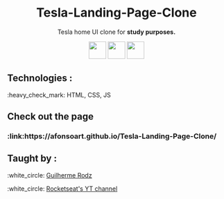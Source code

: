 <h1 align="center">Tesla-Landing-Page-Clone</h1>
<p align="center">Tesla home UI clone for <strong>study purposes.</strong></p>
<p align="center">
 <img src="https://cdn.jsdelivr.net/gh/devicons/devicon/icons/html5/html5-original.svg" width="40px" />
 <img src="https://cdn.jsdelivr.net/gh/devicons/devicon/icons/css3/css3-original.svg" width="40px"/>
 <img src="https://cdn.jsdelivr.net/gh/devicons/devicon/icons/javascript/javascript-original.svg" width="40px"/>
</p>

<h2><strong>Technologies :</strong></h2>
<p>:heavy_check_mark: HTML, CSS, JS</p>
<h2><strong>Check out the page</strong></h2>
<h3>:link:https://afonsoart.github.io/Tesla-Landing-Page-Clone/</h3>

<h2><strong>Taught by :</strong></h2>
<p>:white_circle: <a href="https://github.com/guilhermerodz">Guilherme Rodz</a></p>
<p>:white_circle: <a href="https://www.youtube.com/playlist?list=PL85ITvJ7FLohTZv9cC5-PrZ39Q3cugWqp">Rocketseat's YT channel</a></p>

